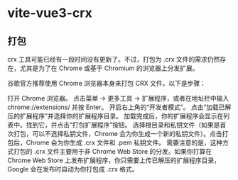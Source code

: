 # vite-vue3-crx

## 打包
crx 工具可能已经有一段时间没有更新了。不过，打包为 .crx 文件的需求仍然存在，尤其是为了在 Chrome 或基于 Chromium 的浏览器上分发扩展。

谷歌官方推荐使用 Chrome 浏览器本身来打包 CRX 文件。以下是步骤：

打开 Chrome 浏览器。
点击菜单 -> 更多工具 -> 扩展程序，或者在地址栏中输入 chrome://extensions/ 并按 Enter。
开启右上角的“开发者模式”。
点击“加载已解压的扩展程序”并选择你的扩展程序目录。
加载完成后，你的扩展程序会显示在列表中。找到它，并点击“打包扩展程序”按钮。
选择根目录和私钥文件（如果是首次打包，可以不选择私钥文件，Chrome 会为你生成一个新的私钥文件）。点击打包后，Chrome 会为你生成 .crx 文件和 .pem 私钥文件。
需要注意的是，这种方式打包的 .crx 文件主要用于非 Chrome Web Store 的分发。如果你打算在 Chrome Web Store 上发布扩展程序，你只需要上传已解压的扩展程序目录，Google 会在发布时自动为你打包成 .crx 格式。
